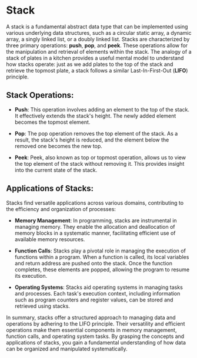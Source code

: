 # Stack

A stack is a fundamental abstract data type that can be implemented using various underlying data structures, such as a circular static array, a dynamic array, a singly linked list, or a doubly linked list. Stacks are characterized by three primary operations: **push**, **pop**, and **peek**. These operations allow for the manipulation and retrieval of elements within the stack. The analogy of a stack of plates in a kitchen provides a useful mental model to understand how stacks operate: just as we add plates to the top of the stack and retrieve the topmost plate, a stack follows a similar Last-In-First-Out (**LIFO**) principle.

## Stack Operations:

- **Push**: This operation involves adding an element to the top of the stack. It effectively extends the stack's height. The newly added element becomes the topmost element.

- **Pop**: The pop operation removes the top element of the stack. As a result, the stack's height is reduced, and the element below the removed one becomes the new top.

- **Peek**: Peek, also known as top or topmost operation, allows us to view the top element of the stack without removing it. This provides insight into the current state of the stack.

## Applications of Stacks:

Stacks find versatile applications across various domains, contributing to the efficiency and organization of processes:

- **Memory Management**: In programming, stacks are instrumental in managing memory. They enable the allocation and deallocation of memory blocks in a systematic manner, facilitating efficient use of available memory resources.

- **Function Calls**: Stacks play a pivotal role in managing the execution of functions within a program. When a function is called, its local variables and return address are pushed onto the stack. Once the function completes, these elements are popped, allowing the program to resume its execution.

- **Operating Systems**: Stacks aid operating systems in managing tasks and processes. Each task's execution context, including information such as program counters and register values, can be stored and retrieved using stacks.


In summary, stacks offer a structured approach to managing data and operations by adhering to the LIFO principle. Their versatility and efficient operations make them essential components in memory management, function calls, and operating system tasks. By grasping the concepts and applications of stacks, you gain a fundamental understanding of how data can be organized and manipulated systematically.
